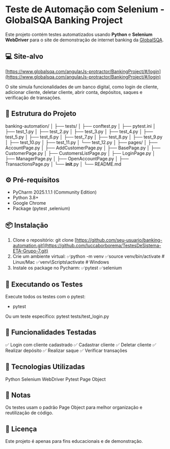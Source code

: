 # Teste de Automação com Selenium - GlobalSQA Banking Project

Este projeto contém testes automatizados usando **Python** e **Selenium WebDriver** para o site de demonstração de internet banking da [GlobalSQA](https://www.globalsqa.com/angularJs-protractor/BankingProject/#/login).

## 💻 Site-alvo

[https://www.globalsqa.com/angularJs-protractor/BankingProject/#/login](https://www.globalsqa.com/angularJs-protractor/BankingProject/#/login)

O site simula funcionalidades de um banco digital, como login de cliente, adicionar cliente, deletar cliente, abrir conta, depósitos, saques e verificação de transações.

## 📂 Estrutura do Projeto

banking-automation/
│
├── tests/
│ ├── conftest.py
│ ├── pytest.ini
│ ├── test_1.py
│ ├── test_2.py
│ ├── test_3.py
│ ├── test_4.py
│ ├── test_5.py
│ ├── test_6.py
│ ├── test_7.py
│ ├── test_8.py
│ ├── test_9.py
│ ├── test_10.py
│ ├── test_11.py
│ └── test_12.py
│
├── pages/
│ ├── AccountPage.py
│ ├── AddCustomerPage.py
│ ├── BasePage.py
│ ├── CustomerPage.py
│ ├── CustomersListPage.py
│ ├── LoginPage.py
│ ├── ManagerPage.py
│ ├── OpenAccountPage.py
│ ├── TransactionsPage.py
│ └── __init__.py
│
└── README.md


## ⚙️ Pré-requisitos

- PyCharm 2025.1.1.1 (Community Edition)
- Python 3.8+
- Google Chrome
- Package (pytest ,selenium)

## 📦 Instalação

1. Clone o repositório:
   git clone [https://github.com/seu-usuario/banking-automation.git](https://github.com/luccaborborema/TestesDeSistema-ETA-Grupo-7.git)
2. Crie um ambiente virtual:
✅python -m venv
✅source venv/bin/activate  # Linux/Mac
✅venv\Scripts\activate     # Windows
3. Instale os package no Pycharm:
✅pytest
✅selenium

## 🧪 Executando os Testes

Execute todos os testes com o pytest:
- pytest

Ou um teste específico:
pytest tests/test_login.py

## 🧱 Funcionalidades Testadas

✅ Login com cliente cadastrado
✅ Cadastrar cliente
✅ Deletar cliente
✅ Realizar depósito
✅ Realizar saque
✅ Verificar transações


## 🧰 Tecnologias Utilizadas

Python
Selenium WebDriver
Pytest
Page Object

## 📌 Notas

Os testes usam o padrão Page Object para melhor organização e reutilização de código.


## 📄 Licença
Este projeto é apenas para fins educacionais e de demonstração.








